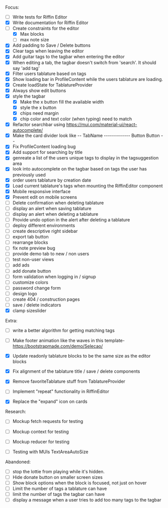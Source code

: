 Focus:
- [ ] Write tests for Riffin Editor
- [x] Write documentation for Riffin Editor
- [ ] Create constraints for the editor
  - [x] Max blocks
  - [ ] max note size
- [x] Add padding to Save / Delete buttons
- [x] Clear tags when leaving the editor
- [x] Add guitar tags to the tagbar when entering the editor
- [x] When editing a tab, the tagbar doesn't switch from 'search'. It should say 'add tag'
- [x] Filter users tablature based on tags
- [x] Show loading bar in ProfileContent while the users tablature are loading.
- [x] Create loadState for TablatureProvider
- [x] Always show edit buttons
- [x] style the tagbar
  - [x] Make the x button fill the available width
  - [x] style the x button
  - [x] chips need margin
  - [x] chip color and text color (when typing) need to match
- [x] Refactor searchbar using https://mui.com/material-ui/react-autocomplete/
- [x] Make the card divider look like -- TabName ------------- Button Button --
- [x] Fix ProfileContent loading bug
- [x] Add support for searching by title
- [x] genreate a list of the users unique tags to display in the tagsuggestion area
- [x] look into autocomplete on the tagbar based on tags the user has previously used
- [x] order users tablature by creation date
- [x] Load current tablature's tags when mounting the RiffinEditor component
- [x] Mobile responsive interface
- [x] Prevent edit on mobile screens
- [ ] Delete confirmation when deleting tablature
- [ ] display an alert when saving tablature
- [ ] display an alert when deleting a tablature
- [ ] Provide undo option in the alert after deleting a tablature
- [ ] deploy different environments
- [ ] create descriptive right sidebar
- [ ] export tab button
- [ ] rearrange blocks
- [ ] fix note preview bug
- [ ] provide demo tab to new / non users
- [ ] test non-user views
- [ ] add ads
- [ ] add donate button
- [ ] form validation when logging in / signup
- [ ] customize colors
- [ ] password change form
- [ ] design logo
- [ ] create 404 / construction pages
- [ ] save / delete indicators
- [x] clamp sizeslider

Extra:
- [ ] write a better algorithm for getting matching tags
- [ ] Make footer animation like the waves in this template- https://bootstrapmade.com/demo/Selecao/
- [x] Update readonly tablature blocks to be the same size as the editor blocks
- [x] Fix alignment of the tablature title / save / delete components
- [x] Remove favoriteTablature stuff from TablatureProvider
- [ ] Implement "repeat" functionality in RiffinEditor
- [x] Replace the "expand" icon on cards



Research:
- [ ] Mockup fetch requests for testing
- [ ] Mockup context for testing
- [ ] Mockup reducer for testing
- [ ] Testing with MUIs TextAreaAutoSize


Abandoned:
- [ ] stop the lottie from playing while it's hidden.
- [ ] Hide donate button on smaller screen sizes
- [ ] Show block options when the block is focused, not just on hover
- [ ] Limit the number of tags a tablature can have
- [ ] limit the number of tags the tagbar can have
- [ ] display a message when a user tries to add too many tags to the tagbar